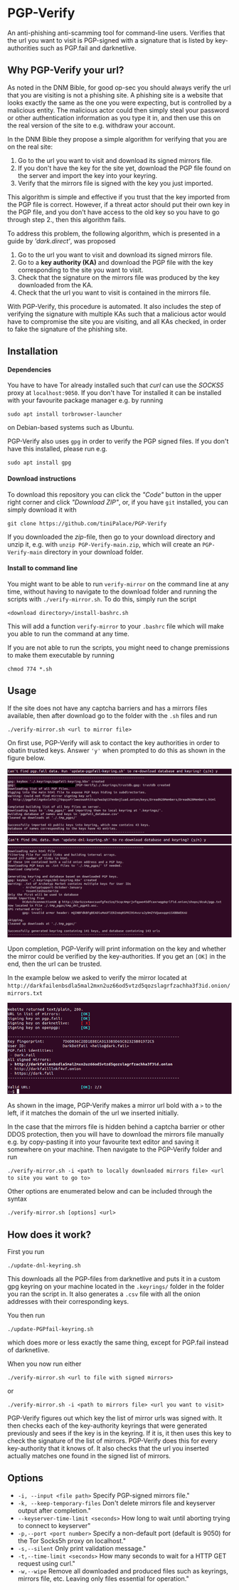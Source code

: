 # PGP-Verify

An anti-phishing anti-scamming tool for command-line users. Verifies that the url you want to visit is PGP-signed
with a signature that is listed by key-authorities such as PGP.fail and darknetlive.

## Why PGP-Verify your url?

As noted in the DNM Bible, for good op-sec you should always verify the url that you are visiting is not a phishing
site. A phishing site is a website that looks exactly the same as the one you were expecting, but is controlled by a malicious
entity. The malicious actor could then simply steal your password or other authentication information as you type
it in, and then use this on the real version of the site to e.g. withdraw your account.

In the DNM Bible they propose a simple algorithm for verifying that you are on the real site:

1. Go to the url you want to visit and download its signed mirrors file.
2. If you don't have the key for the site yet, download the PGP file found on the server and import the key into your keyring.
3. Verify that the mirrors file is signed with the key you just imported.

This algorithm is simple and effective if you trust that the key imported from the PGP file is correct. However,
if a threat actor should put their own key in the PGP file, and you don't have access to the old key so you have to
go through step 2., then this algorithm fails.

To address this problem, the following algorithm, which is presented in a guide by *'dark.direct'*, was proposed

1. Go to the url you want to visit and download its signed mirrors file.
2. Go to a **key authority (KA)** and download the PGP file with the key corresponding to the site you want to visit.
3. Check that the signature on the mirrors file was produced by the key downloaded from the KA.
4. Check that the url you want to visit is contained in the mirrors file.

With PGP-Verify, this procedure is automated. It also includes the step of verifying the signature with multiple KAs such
that a malicious actor would have to compromise the site you are visiting, and all KAs checked, in order to fake the signature
of the phishing site.

## Installation

#### Dependencies

You have to have Tor already installed such that *curl* can use the *SOCKS5*
proxy at `localhost:9050`.  If you don't have Tor installed it can be installed
with your favourite package manager e.g. by running
```
sudo apt install torbrowser-launcher
```
on Debian-based systems such as Ubuntu.

PGP-Verify also uses `gpg` in order to verify the PGP signed files. If you don't
have this installed, please run e.g.
```
sudo apt install gpg
```

#### Download instructions

To download this repository you can click the *"Code"* button in the upper right
corner and click *"Download ZIP"*, or, if you have `git` installed, you can simply
download it with
```
git clone https://github.com/tiniPalace/PGP-Verify
```

If you downloaded the *zip*-file, then go to your download directory and unzip it, e.g. with
`unzip PGP-Verify-main.zip`,
which will create an `PGP-Verify-main` directory in your download folder.

#### Install to command line

You might want to be able to run `verify-mirror` on the command line at any time, without having to navigate to the
download folder and running the scripts with `./verify-mirror.sh`. To do this, simply run the script
```
<download directory>/install-bashrc.sh
```

This will add a function `verify-mirror` to your `.bashrc` file which will make you able to run the command at any time.


If you are
not able to run the scripts, you might need to change premissions to make them executable
by running
```
chmod 774 *.sh
```


## Usage

If the site does not have any captcha barriers and has a mirrors files available, then after download
go to the folder with the `.sh` files and run
```
./verify-mirror.sh <url to mirror file>
```

On first use, PGP-Verify will ask to contact the key authorities in order to obatin trusted keys. Answer
`'y'` when prompted to do this as shown in the figure below.

![Prompt for building PGP.fail keyring](Figs/pgpfail_prompt.png "PGP.fail prompt")
![Output of update-PGPfail-keyring.sh](Figs/pgpfail_run.png "PGP.fail output")
![Prompt for building dnl keyring](Figs/dnl_prompt.png "darknetlive prompt")
![Output of update-dnl-keyring.sh](Figs/dnl_run.png "darknetlive output")

Upon completion, PGP-Verify will print information on the key
and whether the mirror could be verified by the key-authorities. If you get an `[OK]` in the end, then
the url can be trusted.

In the example below we asked to verify the mirror located at `http://darkfailenbsdla5mal2mxn2uz66od5vtzd5qozslagrfzachha3f3id.onion/mirrors.txt`

![Output of verify-mirror.sh](Figs/verify-mirror_run.png "Verification output")

As shown in the image, PGP-Verify makes a mirror url bold with a `>` to the left, if it matches the
domain of the url we inserted initially.

In the case that the mirrors file is hidden behind a captcha barrier or other DDOS protection, then you
will have to download the mirrors file manually e.g. by copy-pasting it into your favourite text editor
and saving it somewhere on your machine. Then navigate to the PGP-Verify folder and run
```
./verify-mirror.sh -i <path to locally downloaded mirrors file> <url to site you want to go to>
```

Other options are enumerated below and can be included through the syntax
```
./verify-mirror.sh [options] <url>
```

## How does it work?

First you run
```
./update-dnl-keyring.sh
```
This downloads all the PGP-files from darknetlive and puts it in a custom gpg keyring on your machine located in the
`.keyrings/` folder in the folder you ran the script in. It also generates a `.csv` file with all the onion addresses
with their corresponding keys.

You then run
```
./update-PGPfail-keyring.sh
```
which does more or less exactly the same thing, except for PGP.fail instead of darknetlive.

When you now run either
```
./verify-mirror.sh <url to file with signed mirrors>
```
or
```
./verify-mirror.sh -i <path to mirrors file> <url you want to visit>
```
PGP-Verify figures out which key the list of mirror urls was signed with. It then checks each of the key-authority
keyrings that were generated previously and sees if the key is in the keyring. If it is, it then uses this key to
check the signature of the list of mirrors. PGP-Verify does this for every key-authority that it knows of. It also
checks that the url you inserted actually matches one found in the signed list of mirrors.

## Options

- `-i, --input <file path>`
Specify PGP-signed mirrors file."
- `-k, --keep-temporary-files`
Don't delete mirrors file and keyserver output after completion."
- `--keyserver-time-limit <seconds>`
How long to wait until aborting trying to connect to keyserver"
- `-p,--port <port number>`
Specify a non-default port (default is 9050) for the Tor Socks5h proxy on localhost."
- `-s,--silent`
Only print validation message."
- `-t,--time-limit <seconds>`
How many seconds to wait for a HTTP GET request using curl."
- `-w,--wipe`
Remove all downloaded and produced files such as keyrings, mirrors file, etc. Leaving only files essential for operation."

